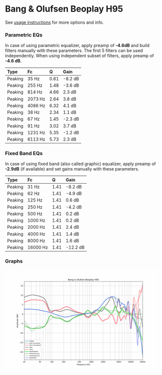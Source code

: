 # Bang & Olufsen Beoplay H95
See [usage instructions](https://github.com/jaakkopasanen/AutoEq#usage) for more options and info.

### Parametric EQs
In case of using parametric equalizer, apply preamp of **-4.6dB** and build filters manually
with these parameters. The first 5 filters can be used independently.
When using independent subset of filters, apply preamp of **-4.6 dB**.

| Type    | Fc      |    Q | Gain    |
|:--------|:--------|:-----|:--------|
| Peaking | 35 Hz   | 0.61 | -8.2 dB |
| Peaking | 255 Hz  | 1.48 | -3.6 dB |
| Peaking | 814 Hz  | 4.66 | 2.3 dB  |
| Peaking | 2073 Hz | 2.64 | 3.8 dB  |
| Peaking | 4086 Hz | 6.32 | 4.1 dB  |
| Peaking | 38 Hz   | 2.34 | 1.1 dB  |
| Peaking | 67 Hz   | 1.45 | -2.3 dB |
| Peaking | 91 Hz   | 3.02 | 3.7 dB  |
| Peaking | 1231 Hz | 5.35 | -1.2 dB |
| Peaking | 6113 Hz | 5.73 | 2.3 dB  |

### Fixed Band EQs
In case of using fixed band (also called graphic) equalizer, apply preamp of **-2.9dB**
(if available) and set gains manually with these parameters.

| Type    | Fc       |    Q | Gain     |
|:--------|:---------|:-----|:---------|
| Peaking | 31 Hz    | 1.41 | -8.2 dB  |
| Peaking | 62 Hz    | 1.41 | -4.9 dB  |
| Peaking | 125 Hz   | 1.41 | 0.6 dB   |
| Peaking | 250 Hz   | 1.41 | -4.2 dB  |
| Peaking | 500 Hz   | 1.41 | 0.2 dB   |
| Peaking | 1000 Hz  | 1.41 | 0.2 dB   |
| Peaking | 2000 Hz  | 1.41 | 2.4 dB   |
| Peaking | 4000 Hz  | 1.41 | 1.4 dB   |
| Peaking | 8000 Hz  | 1.41 | 1.6 dB   |
| Peaking | 16000 Hz | 1.41 | -12.2 dB |

### Graphs
![](./Bang%20&%20Olufsen%20Beoplay%20H95.png)